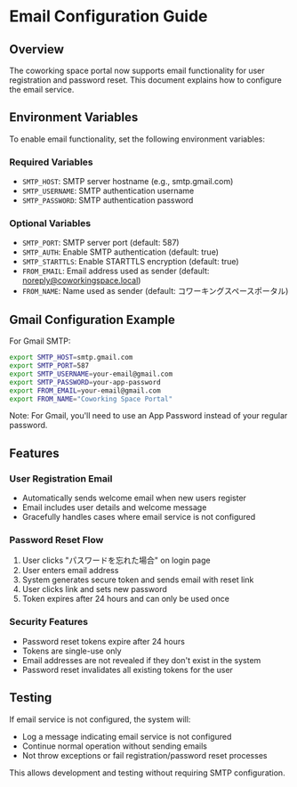 # Email Configuration Guide

## Overview
The coworking space portal now supports email functionality for user registration and password reset. This document explains how to configure the email service.

## Environment Variables

To enable email functionality, set the following environment variables:

### Required Variables
- `SMTP_HOST`: SMTP server hostname (e.g., smtp.gmail.com)
- `SMTP_USERNAME`: SMTP authentication username 
- `SMTP_PASSWORD`: SMTP authentication password

### Optional Variables
- `SMTP_PORT`: SMTP server port (default: 587)
- `SMTP_AUTH`: Enable SMTP authentication (default: true)
- `SMTP_STARTTLS`: Enable STARTTLS encryption (default: true)
- `FROM_EMAIL`: Email address used as sender (default: noreply@coworkingspace.local)
- `FROM_NAME`: Name used as sender (default: コワーキングスペースポータル)

## Gmail Configuration Example

For Gmail SMTP:
```bash
export SMTP_HOST=smtp.gmail.com
export SMTP_PORT=587
export SMTP_USERNAME=your-email@gmail.com
export SMTP_PASSWORD=your-app-password
export FROM_EMAIL=your-email@gmail.com
export FROM_NAME="Coworking Space Portal"
```

Note: For Gmail, you'll need to use an App Password instead of your regular password.

## Features

### User Registration Email
- Automatically sends welcome email when new users register
- Email includes user details and welcome message
- Gracefully handles cases where email service is not configured

### Password Reset Flow
1. User clicks "パスワードを忘れた場合" on login page
2. User enters email address
3. System generates secure token and sends email with reset link  
4. User clicks link and sets new password
5. Token expires after 24 hours and can only be used once

### Security Features
- Password reset tokens expire after 24 hours
- Tokens are single-use only
- Email addresses are not revealed if they don't exist in the system
- Password reset invalidates all existing tokens for the user

## Testing
If email service is not configured, the system will:
- Log a message indicating email service is not configured
- Continue normal operation without sending emails
- Not throw exceptions or fail registration/password reset processes

This allows development and testing without requiring SMTP configuration.